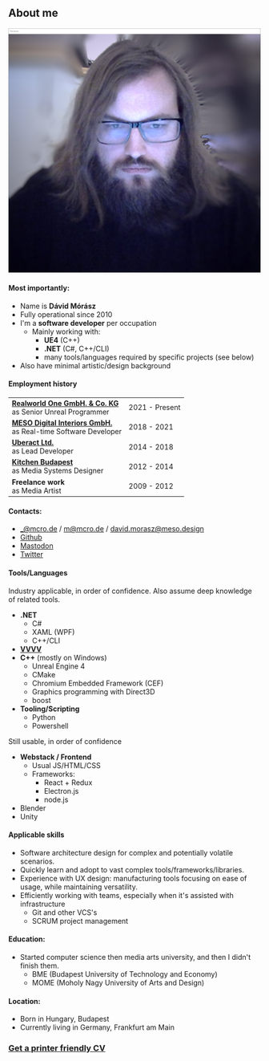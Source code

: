 <style>
    th {
        display: none;
    }
</style>

## About me

![md.parallax](me.jpg)

#### Most importantly:

* Name is **Dávid Mórász**
* Fully operational since 2010
* I'm a **software developer** per occupation
  * Mainly working with:
    * **UE4** (C++)
    * **.NET** (C#, C++/CLI)
    * many tools/languages required by specific projects (see below)
* Also have minimal artistic/design background

#### Employment history

| | |
|-|-|
|**[Realworld One GmbH. & Co. KG](https://realworld-one.com/)**<br>as Senior Unreal Programmer | 2021 - Present |
|**[MESO Digital Interiors GmbH.](https://meso.design)**<br>as Real-time Software Developer | 2018 - 2021 |
| **[Uberact Ltd.](https://uberact.com/)**<br>as Lead Developer | 2014 - 2018 |
| **[Kitchen Budapest](http://kitchenbudapest.hu/)**<br>as Media Systems Designer | 2012 - 2014 |
| **Freelance work**<br>as Media Artist | 2009 - 2012 |

#### Contacts:

* _@mcro.de / m@mcro.de / david.morasz@meso.design
* [Github](https://github.com/microdee)
* [Mastodon](https://mastodon.social/web/accounts/850016)
* [Twitter](https://twitter.com/microdeedev)

#### Tools/Languages

Industry applicable, in order of confidence. Also assume deep knowledge of related tools.

* **.NET**
  * C#
  * XAML (WPF)
  * C++/CLI
* **[VVVV](https://vvvv.org)**
* **C++** (mostly on Windows)
  * Unreal Engine 4
  * CMake
  * Chromium Embedded Framework (CEF)
  * Graphics programming with Direct3D
  * boost
* **Tooling/Scripting**
  * Python
  * Powershell

Still usable, in order of confidence

* **Webstack / Frontend**
  * Usual JS/HTML/CSS
  * Frameworks:
    * React + Redux
    * Electron.js
    * node.js
* Blender
* Unity

#### Applicable skills

* Software architecture design for complex and potentially volatile scenarios.
* Quickly learn and adopt to vast complex tools/frameworks/libraries.
* Experience with UX design: manufacturing tools focusing on ease of usage, while maintaining versatility.
* Efficiently working with teams, especially when it's assisted with infrastructure
  * Git and other VCS's
  * SCRUM project management

#### Education:

* Started computer science then media arts university, and then I didn't finish them.
  * BME (Budapest University of Technology and Economy)
  * MOME (Moholy Nagy University of Arts and Design)

#### Location:

* Born in Hungary, Budapest
* Currently living in Germany, Frankfurt am Main

### [Get a printer friendly CV](root/cv.pdf)

